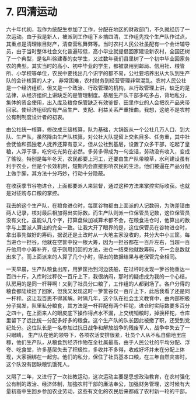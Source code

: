 # 7. 四清运动

六十年代初，我作为统配生参加了工作，分配在地区的财政部门，不久就经历了一次运动。由于我是新人，被派到工作组下乡搞四清，工作组先找个生产队作试点，其重点是清理帐目财产，清查营私舞弊等。当时农村人民公社虽配有一个会计辅导员，由于当时整体社会文化普遍较低，高小毕业就提倡回家建设新农村，全国还树了一个典型，是名叫徐建春的女学生，又过数年我们县里树了一个初中毕业回家务农的典型。其实当时的高小、初中毕业的学生，都被录用到邮局、信用社、粮管所、小学校等单位，农民中要找出几个识字的都不易，公社要培养出从大队到生产队的会计核算的人才， 非常困难，农村财务到经营管理非常混乱。农村人民公社是一个经济组织，但又是一个政治、行政管理的机构，从行政管理上讲，缺乏的是法律，从经济组织上讲缺乏的是管理制度。基层生产队干部多吃多占，背地私分，集体的资金使用，出入库及粮食保管缺乏有效鉴督，田里作业的人会把农产品夹带回家。使经济组织应有产品生产、支配、利益关系严重扭曲。我想，这绝不是农村公有制制度设计者的初衷。

由公社统一核算，修改成三级核算，队为基础，大锅饭从一个公社几万人口、到大队、生产队，虽然降由生产队核箅，对公社大队提留上交名目多、任务重，其中社会怃恤和孤独老人抚养还算有意义，但从公社到基层，设置了众多干部，吃起了皇粮，人浮于事，吃穷吃光势在必然。多劳多得成为一句空话，劳动没有收入，变成了徭役。特别是每年冬天，农民都要上河工，还要由生产队带粮草，水利建设虽有利于农业，但是个长效机制，短期内会直接影响农民的生活。他们被逼在产品分配上做手脚，其方法十分巧妙，行动十分隐蔽。

在收获季节谷物进仓，上面都要派人来监督，通过这种方法来掌控实际收获。也就是对征购与口粮的掌控。

我去的这个生产队，在粮食进仓时，每筐谷物都由上面派的人记数码，为防差错由两人记录，核对最后相加得出实际数。而生产队则派一位保管员记数，这位保管员没有文化，虽能认几个字，打算盘做加减算术都不会，在粮食进仓时，他算出的数字与上面派人算出的完全一致。让我大开了眼界的是，这位保管员在谷物进仓时，拿出事先做好的筹码，据说还是土改时从一大地主家没收的，共分大中小三筐。每当进仓一担谷，他就在空筐中投一根大筹，因为一担谷都在一百斤左右，当超一百斤他用中小筹补齐，低于则用扣回的方法，进仓一结束他就数筹码，不一会总数就出来了。而上面派来的人算了几个小时，得出的数据结果与老保管完全相同。

一天早晨，生产队粮食出库，用箩筐抬到河边装船，在过秤时发现一箩谷物重达一百四十斤，入库时过秤仅一百斤上下，我很纳闷，那时的疑虑成为我的一个心结，队房用的是同一杆秤啊！又到了社员分口粮了，工作组的人都到场了。各户分得的粮食都陆续担了回家，但我又发现这时一箩筐谷仅一百斤上下，此后我看了还是同一杆秤。这让我百思不得其解。时隔几年，这个队在社会主义教育中，由内部积极分子揭发，队里私分粮食，其方法是一杆秤配有两个秤铊，进仓时实际数要多百分之四十，在上面来人的眼皮底下操作得点水不漏，上交统销粮时，掉换秤铊，仓库里留下了远比统一分配多好多的粮食。这个生产队的队长因此被撤了职，还受到党纪处分。这位队长是一名参加过抗日战争和解放战争的残废军人，战争中失去了一只眼睛， 生产队在他的领导下，各项农活安排很紧，社员个人从不私自偷地里庄稼，他们生产队，从粮食到经济作物在全社属最高，由于人民公社的平均分配、浮夸、吃食堂，许多基层失去了积极性，多收并不多得，收成好坏并未在分配上体现，大家捆绑在一起穷。他们的私分，保住了社员基本口粮，在三年自然灾害时，这个队没有因缺粮饥饿死人。

又隔了二年，又进行了一次社教运动，这次运动主要是思想政治教育，在农村强化公有制的政治、经济体制，加強农村干部的亷洁奉公，加强财务管理，这时候有大量初高中生回乡参加农业劳动，这些有文化的农民后来都成了农村新一轮的干部。
